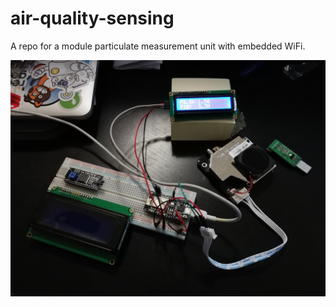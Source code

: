 # air-quality-sensing
A repo for a module particulate measurement unit with embedded WiFi.

![screenshot](https://raw.githubusercontent.com/pilillo/air-quality-sensing/master/imgs/system.jpg)
